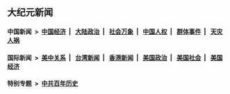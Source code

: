 ## 大纪元新闻

#### 中国新闻 &nbsp;>&nbsp; [中国经济](indexes/ncid283/README.md?09242045) &nbsp;| &nbsp; [大陆政治](indexes/ncid277/README.md?09242045) &nbsp;| &nbsp; [社会万象](indexes/ncid282/README.md?09242045) &nbsp;| &nbsp; [中国人权](indexes/ncid278/README.md?09242045) &nbsp;| &nbsp; [群体事件](indexes/ncid279/README.md?09242045) &nbsp;| &nbsp; [天灾人祸](indexes/ncid280/README.md?09242045)

#### 国际新闻 &nbsp;>&nbsp; [美中关系](indexes/nf1412576/README.md?09242045) &nbsp;| &nbsp; [台湾新闻](indexes/ncid1349361/README.md?09242045) &nbsp;| &nbsp; [香港新闻](indexes/ncid1349362/README.md?09242045) &nbsp;| &nbsp; [美国政治](indexes/ncid1078159/README.md?09242045) &nbsp;| &nbsp; [美国社会](indexes/ncid1078160/README.md?09242045) &nbsp;| &nbsp; [美国经济](indexes/ncid1078158/README.md?09242045)

#### 特别专题 &nbsp;>&nbsp; [中共百年历史](https://github.com/epoch-news/epoch-special/blob/master/README.md?09242045)  
